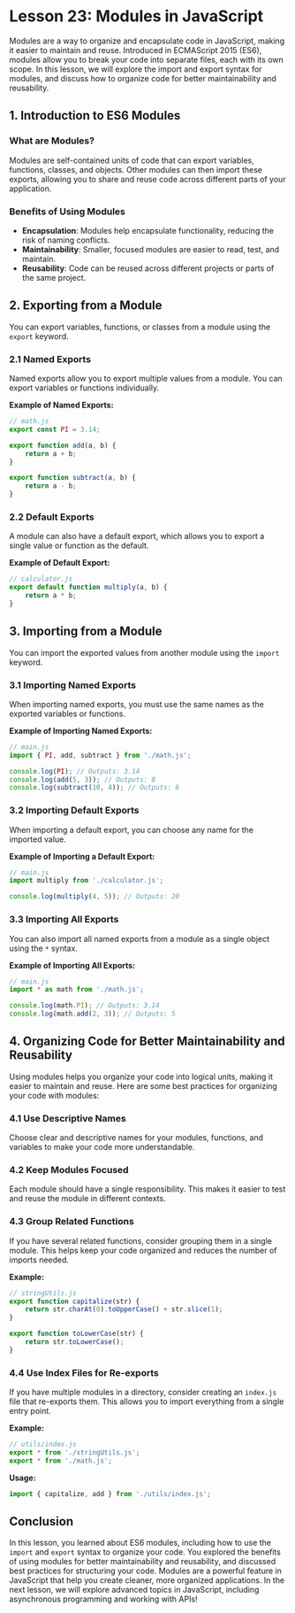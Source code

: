# Lesson 23: Modules in JavaScript

Modules are a way to organize and encapsulate code in JavaScript, making it easier to maintain and reuse. Introduced in ECMAScript 2015 (ES6), modules allow you to break your code into separate files, each with its own scope. In this lesson, we will explore the import and export syntax for modules, and discuss how to organize code for better maintainability and reusability.

## 1. Introduction to ES6 Modules

### What are Modules?

Modules are self-contained units of code that can export variables, functions, classes, and objects. Other modules can then import these exports, allowing you to share and reuse code across different parts of your application.

### Benefits of Using Modules

- **Encapsulation**: Modules help encapsulate functionality, reducing the risk of naming conflicts.
- **Maintainability**: Smaller, focused modules are easier to read, test, and maintain.
- **Reusability**: Code can be reused across different projects or parts of the same project.

## 2. Exporting from a Module

You can export variables, functions, or classes from a module using the `export` keyword.

### 2.1 Named Exports

Named exports allow you to export multiple values from a module. You can export variables or functions individually.

**Example of Named Exports:**
```javascript
// math.js
export const PI = 3.14;

export function add(a, b) {
    return a + b;
}

export function subtract(a, b) {
    return a - b;
}
```

### 2.2 Default Exports

A module can also have a default export, which allows you to export a single value or function as the default.

**Example of Default Export:**
```javascript
// calculator.js
export default function multiply(a, b) {
    return a * b;
}
```

## 3. Importing from a Module

You can import the exported values from another module using the `import` keyword.

### 3.1 Importing Named Exports

When importing named exports, you must use the same names as the exported variables or functions.

**Example of Importing Named Exports:**
```javascript
// main.js
import { PI, add, subtract } from './math.js';

console.log(PI); // Outputs: 3.14
console.log(add(5, 3)); // Outputs: 8
console.log(subtract(10, 4)); // Outputs: 6
```

### 3.2 Importing Default Exports

When importing a default export, you can choose any name for the imported value.

**Example of Importing a Default Export:**
```javascript
// main.js
import multiply from './calculator.js';

console.log(multiply(4, 5)); // Outputs: 20
```

### 3.3 Importing All Exports

You can also import all named exports from a module as a single object using the `*` syntax.

**Example of Importing All Exports:**
```javascript
// main.js
import * as math from './math.js';

console.log(math.PI); // Outputs: 3.14
console.log(math.add(2, 3)); // Outputs: 5
```

## 4. Organizing Code for Better Maintainability and Reusability

Using modules helps you organize your code into logical units, making it easier to maintain and reuse. Here are some best practices for organizing your code with modules:

### 4.1 Use Descriptive Names

Choose clear and descriptive names for your modules, functions, and variables to make your code more understandable.

### 4.2 Keep Modules Focused

Each module should have a single responsibility. This makes it easier to test and reuse the module in different contexts.

### 4.3 Group Related Functions

If you have several related functions, consider grouping them in a single module. This helps keep your code organized and reduces the number of imports needed.

**Example:**
```javascript
// stringUtils.js
export function capitalize(str) {
    return str.charAt(0).toUpperCase() + str.slice(1);
}

export function toLowerCase(str) {
    return str.toLowerCase();
}
```

### 4.4 Use Index Files for Re-exports

If you have multiple modules in a directory, consider creating an `index.js` file that re-exports them. This allows you to import everything from a single entry point.

**Example:**
```javascript
// utils/index.js
export * from './stringUtils.js';
export * from './math.js';
```

**Usage:**
```javascript
import { capitalize, add } from './utils/index.js';
```

## Conclusion

In this lesson, you learned about ES6 modules, including how to use the `import` and `export` syntax to organize your code. You explored the benefits of using modules for better maintainability and reusability, and discussed best practices for structuring your code. Modules are a powerful feature in JavaScript that help you create cleaner, more organized applications. In the next lesson, we will explore advanced topics in JavaScript, including asynchronous programming and working with APIs!